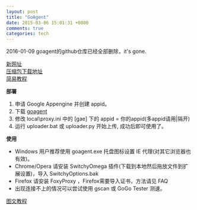 ```yaml
---
layout: post
title: "GoAgent"
date: 2015-03-06 15:01:31 +0800
comments: true
categories: tech
---
```

2016-01-09  goagent的github仓库已经全部删除，it's gone.  

[新网址](https://github.com/goagent/goagent)  
[压缩包下载地址](http://git.io/goa)  
[简易教程](https://github.com/goagent/goagent/blob/wiki/SimpleGuide.md)  

**部署**

1. 申请 Google Appengine 并创建 appid。
2. 下载 [goagent](https://github.com/goagent/goagent)
3. 修改 local\proxy.ini 中的 [gae] 下的 appid = 你的appid(多appid请用|隔开)
4. 运行 uploader.bat 或 uploader.py 开始上传, 成功后即可使用了。

**使用**

- Windows 用户推荐使用 goagent.exe 托盘图标设置 IE 代理(对其它浏览器也有效)。
- Chrome/Opera 请安装 SwitchyOmega 插件(下载到本地然后拖放文件到扩展设置)，导入 SwitchyOptions.bak
- Firefox 请安装 FoxyProxy ，Firefox需要导入证书，方法请见 FAQ
- 出现连接不上的情况可以尝试使用 gscan 或 GoGo Tester 测速。

[图文教程](https://github.com/goagent/goagent/blob/wiki/InstallGuide.md)
